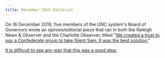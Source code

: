 ```yaml
---
title: December 16th Editorial
---
```


On 16 December 2019, five members of the UNC system's Board of Governors wrote an
opinion/editorial piece that ran in both the Raleigh News & Observer and the 
Charlotte Observer, titled "[We created a trust to pay a Confederate group to take Silent Sam. It was the best solution.](https://www.newsobserver.com/article238369068.html)"

[It is difficult to see any way that this was a good idea.](https://twitter.com/greg_doucette/status/1206603541797855234)
